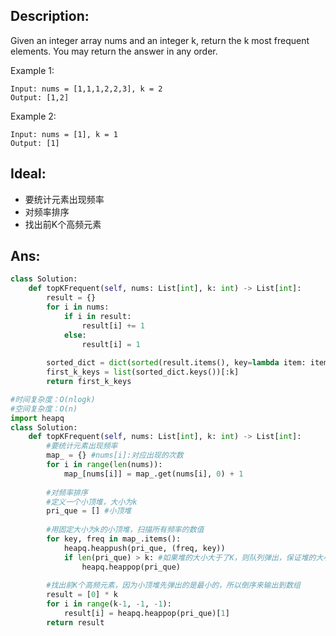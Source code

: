 ## Description:

Given an integer array nums and an integer k, return the k most frequent elements. You may return the answer in any order.

Example 1:
```
Input: nums = [1,1,1,2,2,3], k = 2
Output: [1,2]
```


Example 2:

```
Input: nums = [1], k = 1
Output: [1]
```

## Ideal:
* 要统计元素出现频率
* 对频率排序
* 找出前K个高频元素

## Ans:
```python
class Solution:
    def topKFrequent(self, nums: List[int], k: int) -> List[int]:
        result = {}
        for i in nums:
            if i in result:
                result[i] += 1
            else:
                result[i] = 1
        
        sorted_dict = dict(sorted(result.items(), key=lambda item: item[1], reverse=True))
        first_k_keys = list(sorted_dict.keys())[:k]
        return first_k_keys
```

```py
#时间复杂度：O(nlogk)
#空间复杂度：O(n)
import heapq
class Solution:
    def topKFrequent(self, nums: List[int], k: int) -> List[int]:
        #要统计元素出现频率
        map_ = {} #nums[i]:对应出现的次数
        for i in range(len(nums)):
            map_[nums[i]] = map_.get(nums[i], 0) + 1
        
        #对频率排序
        #定义一个小顶堆，大小为k
        pri_que = [] #小顶堆
        
        #用固定大小为k的小顶堆，扫描所有频率的数值
        for key, freq in map_.items():
            heapq.heappush(pri_que, (freq, key))
            if len(pri_que) > k: #如果堆的大小大于了K，则队列弹出，保证堆的大小一直为k
                heapq.heappop(pri_que)
        
        #找出前K个高频元素，因为小顶堆先弹出的是最小的，所以倒序来输出到数组
        result = [0] * k
        for i in range(k-1, -1, -1):
            result[i] = heapq.heappop(pri_que)[1]
        return result
```